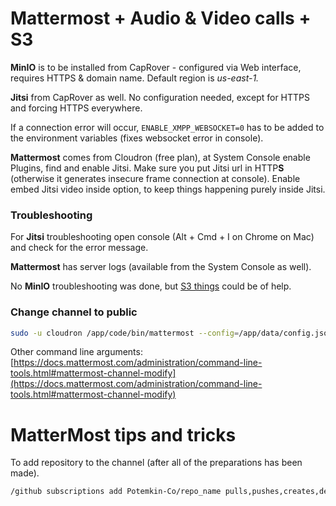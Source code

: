 # Mattermost + Audio & Video calls + S3

**MinIO** is to be installed from CapRover - configured via Web interface, requires HTTPS & domain name. Default region is *us-east-1.*

**Jitsi** from CapRover as well. No configuration needed, except for HTTPS and forcing HTTPS everywhere.

If a connection error will occur, `ENABLE_XMPP_WEBSOCKET=0` has to be added to the environment variables (fixes websocket error in console).

**Mattermost** comes from Cloudron (free plan), at System Console enable Plugins, find and enable Jitsi. Make sure you put Jitsi url in HTTP**S** (otherwise it generates insecure frame connection at console).
Enable embed Jitsi video inside option, to keep things happening purely inside Jitsi.

### Troubleshooting

For **Jitsi** troubleshooting open console (Alt + Cmd + I on Chrome on Mac) and check for the error message.

**Mattermost** has server logs (available from the System Console as well).

No **MinIO** troubleshooting was done, but [S3 things](S3%20things.md) could be of help.

### Change channel to public

```bash
sudo -u cloudron /app/code/bin/mattermost --config=/app/data/config.json channel modify $teamid:$channelname --username $username --public
```

Other command line arguments: [https://docs.mattermost.com/administration/command-line-tools.html#mattermost-channel-modify](https://docs.mattermost.com/administration/command-line-tools.html#mattermost-channel-modify)


# MatterMost tips and tricks

To add repository to the channel (after all of the preparations has been made).

```bash
/github subscriptions add Potemkin-Co/repo_name pulls,pushes,creates,deletes,pull_reviews
```